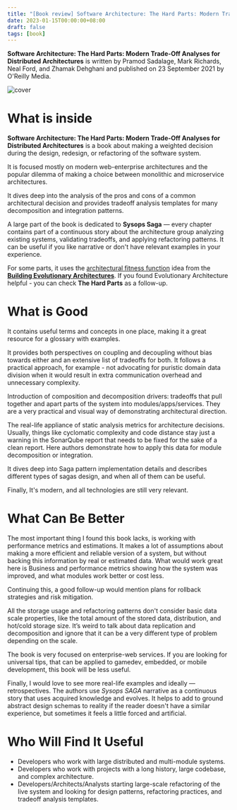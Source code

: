 ```yaml
---
title: "[Book review] Software Architecture: The Hard Parts: Modern Trade-Off Analyses for Distributed Architectures"
date: 2023-01-15T00:00:00+08:00  
draft: false  
tags: [book]
---
```


**Software Architecture: The Hard Parts: Modern Trade-Off Analyses for Distributed Architectures** is written by Pramod Sadalage, Mark Richards, Neal Ford, and Zhamak Dehghani and published on 23 September 2021 by O'Reilly Media.

![cover](/images/13-book-review-software-architecture-the-hard-parts/cover.jpg#center)

# What is inside

**Software Architecture: The Hard Parts: Modern Trade-Off Analyses for Distributed Architectures** is a book about making a weighted decision during the design, redesign, or refactoring of the software system. 

It is focused mostly on modern web-enterprise architectures and the popular dilemma of making a choice between monolithic and microservice architectures.

It dives deep into the analysis of the pros and cons of a common architectural decision and provides tradeoff analysis templates for many decomposition and integration patterns.

A large part of the book is dedicated to **Sysops Saga** — every chapter contains part of a continuous story about the architecture group analyzing existing systems, validating tradeoffs, and applying refactoring patterns. It can be useful if you like narrative or don't have relevant examples in your experience.

For some parts, it uses the [architectural fitness function](https://www.thoughtworks.com/en-sg/radar/techniques/architectural-fitness-function) idea from the [**Building Evolutionary Architectures**](https://www.oreilly.com/library/view/building-evolutionary-architectures/9781491986356/). If you found Evolutionary Architecture helpful - you can check **The Hard Parts** as a follow-up.

# What is Good

It contains useful terms and concepts in one place, making it a great resource for a glossary with examples.

It provides both perspectives on coupling and decoupling without bias towards either and an extensive list of tradeoffs for both. It follows a practical approach, for example - not advocating for puristic domain data division when it would result in extra communication overhead and unnecessary complexity.

Introduction of composition and decomposition drivers: tradeoffs that pull together and apart parts of the system into modules/apps/services. They are a very practical and visual way of demonstrating architectural direction.

The real-life appliance of static analysis metrics for architecture decisions. Usually, things like cyclomatic complexity and code distance stay just a warning in the SonarQube report that needs to be fixed for the sake of a clean report. Here authors demonstrate how to apply this data for module decomposition or integration.

It dives deep into Saga pattern implementation details and describes different types of sagas design, and when all of them can be useful.

Finally, It's modern, and all technologies are still very relevant.

# What Can Be Better

The most important thing I found this book lacks, is working with performance metrics and estimations. It makes a lot of assumptions about making a more efficient and reliable version of a system, but without backing this information by real or estimated data. What would work great here is Business and performance metrics showing how the system was improved, and what modules work better or cost less.

Continuing this, a good follow-up would mention plans for rollback strategies and risk mitigation.

All the storage usage and refactoring patterns don't consider basic data scale properties, like the total amount of the stored data, distribution, and hot/cold storage size. It’s weird to talk about data replication and decomposition and ignore that it can be a very different type of problem depending on the scale.

The book is very focused on enterprise-web services. If you are looking for universal tips, that can be applied to gamedev, embedded, or mobile development, this book will be less useful.

Finally, I would love to see more real-life examples and ideally — retrospectives. The authors use *Sysops SAGA* narrative as a continuous story that uses acquired knowledge and evolves. It helps to add to ground abstract design schemas to reality if the reader doesn't have a similar experience, but sometimes it feels a little forced and artificial.

# Who Will Find It Useful
- Developers who work with large distributed and multi-module systems.
- Developers who work with projects with a long history, large codebase, and complex architecture.
- Developers/Architects/Analysts starting large-scale refactoring of the live system and looking for design patterns, refactoring practices, and tradeoff analysis templates.

